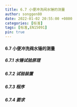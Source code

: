 ```yaml
---
title: 6.7 小便冲洗阀水锤的测量
author: songgen80
date: 2022-01-02 20:55:00 +0800
categories: [标准]
tags: [标准,EN15091]
pin: true
---
```


#### 6.7 小便冲洗阀水锤的测量

##### 6.7.1 水锤试验原理

##### 6.7.2 试验装置

##### 6.7.3 程序

##### 6.7.4 要求
